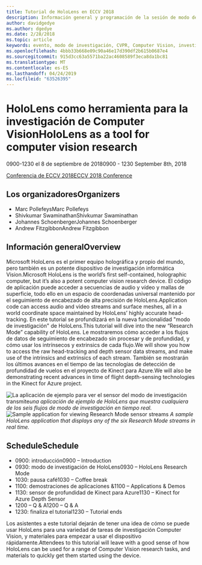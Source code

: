 ```yaml
---
title: Tutorial de HoloLens en ECCV 2018
description: Información general y programación de la sesión de modo de investigación de HoloLens, que se va a entregar en la Conferencia de ECCV el 8 de septiembre de 2018.
author: davidgedye
ms.author: dgedye
ms.date: 2/28/2018
ms.topic: article
keywords: evento, modo de investigación, CVPR, Computer Vision, investigación, HoloLens
ms.openlocfilehash: 4bbb33b668e09c90a46e17d390df2b615b0687e4
ms.sourcegitcommit: 915d3cc63a5571ba22ac4608589f3eca8da1bc81
ms.translationtype: MT
ms.contentlocale: es-ES
ms.lasthandoff: 04/24/2019
ms.locfileid: "63526395"
---
```

# <a name="hololens-as-a-tool-for-computer-vision-research"></a><span data-ttu-id="6e194-104">HoloLens como herramienta para la investigación de Computer Vision</span><span class="sxs-lookup"><span data-stu-id="6e194-104">HoloLens as a tool for computer vision research</span></span>
<span data-ttu-id="6e194-105">0900-1230 el 8 de septiembre de 2018</span><span class="sxs-lookup"><span data-stu-id="6e194-105">0900 - 1230 September 8th, 2018</span></span>

[<span data-ttu-id="6e194-106">Conferencia de ECCV 2018</span><span class="sxs-lookup"><span data-stu-id="6e194-106">ECCV 2018 Conference</span></span>](https://eccv2018.org)

## <a name="organizers"></a><span data-ttu-id="6e194-107">Los organizadores</span><span class="sxs-lookup"><span data-stu-id="6e194-107">Organizers</span></span>
* <span data-ttu-id="6e194-108">Marc Pollefeys</span><span class="sxs-lookup"><span data-stu-id="6e194-108">Marc Pollefeys</span></span>
* <span data-ttu-id="6e194-109">Shivkumar Swaminathan</span><span class="sxs-lookup"><span data-stu-id="6e194-109">Shivkumar Swaminathan</span></span>
* <span data-ttu-id="6e194-110">Johannes Schoenberger</span><span class="sxs-lookup"><span data-stu-id="6e194-110">Johannes Schoenberger</span></span>
* <span data-ttu-id="6e194-111">Andrew Fitzgibbon</span><span class="sxs-lookup"><span data-stu-id="6e194-111">Andrew Fitzgibbon</span></span>

## <a name="overview"></a><span data-ttu-id="6e194-112">Información general</span><span class="sxs-lookup"><span data-stu-id="6e194-112">Overview</span></span>
<span data-ttu-id="6e194-113">Microsoft HoloLens es el primer equipo holográfica y propio del mundo, pero también es un potente dispositivo de investigación informática Vision.</span><span class="sxs-lookup"><span data-stu-id="6e194-113">Microsoft HoloLens is the world’s first self-contained, holographic computer, but it’s also a potent computer vision research device.</span></span>
<span data-ttu-id="6e194-114">El código de aplicación puede acceder a secuencias de audio y vídeo y mallas de superficie, todo ello en un espacio de coordenadas universal mantenido por el seguimiento de encabezado de alta precisión de HoloLens.</span><span class="sxs-lookup"><span data-stu-id="6e194-114">Application code can access audio and video streams and surface meshes, all in a world coordinate space maintained by HoloLens’ highly accurate head-tracking.</span></span> <span data-ttu-id="6e194-115">En este tutorial se profundizará en la nueva funcionalidad "modo de investigación" de HoloLens.</span><span class="sxs-lookup"><span data-stu-id="6e194-115">This tutorial will dive into the new “Research Mode” capability of HoloLens.</span></span>
<span data-ttu-id="6e194-116">Le mostraremos cómo acceder a los flujos de datos de seguimiento de encabezado sin procesar y de profundidad, y cómo usar los intrínsecos y extrinsics de cada flujo.</span><span class="sxs-lookup"><span data-stu-id="6e194-116">We will show you how to access the raw head-tracking and depth sensor data streams, and make use of the intrinsics and extrinsics of each stream.</span></span>  <span data-ttu-id="6e194-117">También se mostrarán los últimos avances en el tiempo de las tecnologías de detección de profundidad de vuelos en el proyecto de Kinect para Azure.</span><span class="sxs-lookup"><span data-stu-id="6e194-117">We will also be demonstrating recent advances in time of flight depth-sensing technologies in the Kinect for Azure project.</span></span>

<span data-ttu-id="6e194-118">![La aplicación de ejemplo para ver el sensor](images/sensor-stream-viewer.jpg)
del modo de investigación transmite*una aplicación de ejemplo de HoloLens que muestra cualquiera de los seis flujos de modo de investigación en tiempo real.*</span><span class="sxs-lookup"><span data-stu-id="6e194-118">![Sample application for viewing Research Mode sensor streams](images/sensor-stream-viewer.jpg)
*A sample HoloLens application that displays any of the six Research Mode streams in real time.*</span></span>

## <a name="schedule"></a><span data-ttu-id="6e194-119">Schedule</span><span class="sxs-lookup"><span data-stu-id="6e194-119">Schedule</span></span>
* <span data-ttu-id="6e194-120">0900: introducción</span><span class="sxs-lookup"><span data-stu-id="6e194-120">0900 – Introduction</span></span>
* <span data-ttu-id="6e194-121">0930: modo de investigación de HoloLens</span><span class="sxs-lookup"><span data-stu-id="6e194-121">0930 – HoloLens Research Mode</span></span>
* <span data-ttu-id="6e194-122">1030: pausa café</span><span class="sxs-lookup"><span data-stu-id="6e194-122">1030 – Coffee break</span></span>
* <span data-ttu-id="6e194-123">1100: demostraciones de aplicaciones &</span><span class="sxs-lookup"><span data-stu-id="6e194-123">1100 – Applications & Demos</span></span>
* <span data-ttu-id="6e194-124">1130: sensor de profundidad de Kinect para Azure</span><span class="sxs-lookup"><span data-stu-id="6e194-124">1130 – Kinect for Azure Depth Sensor</span></span>
* <span data-ttu-id="6e194-125">1200 – Q & A</span><span class="sxs-lookup"><span data-stu-id="6e194-125">1200 – Q & A</span></span>
* <span data-ttu-id="6e194-126">1230: finaliza el tutorial</span><span class="sxs-lookup"><span data-stu-id="6e194-126">1230 – Tutorial ends</span></span>

<span data-ttu-id="6e194-127">Los asistentes a este tutorial dejarán de tener una idea de cómo se puede usar HoloLens para una variedad de tareas de investigación Computer Vision, y materiales para empezar a usar el dispositivo rápidamente.</span><span class="sxs-lookup"><span data-stu-id="6e194-127">Attendees to this tutorial will leave with a good sense of how HoloLens can be used for a range of Computer Vision research tasks, and materials to quickly get them started using the device.</span></span>
